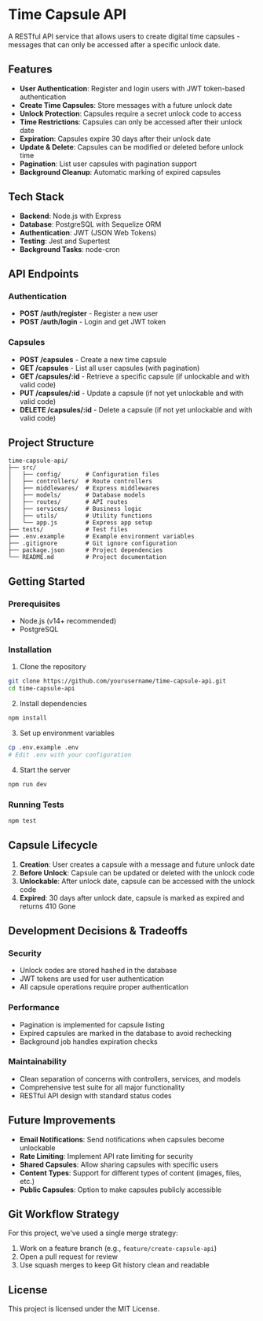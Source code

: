 # Time Capsule API

A RESTful API service that allows users to create digital time capsules - messages that can only be accessed after a specific unlock date.

## Features

- **User Authentication**: Register and login users with JWT token-based authentication
- **Create Time Capsules**: Store messages with a future unlock date
- **Unlock Protection**: Capsules require a secret unlock code to access
- **Time Restrictions**: Capsules can only be accessed after their unlock date
- **Expiration**: Capsules expire 30 days after their unlock date
- **Update & Delete**: Capsules can be modified or deleted before unlock time
- **Pagination**: List user capsules with pagination support
- **Background Cleanup**: Automatic marking of expired capsules

## Tech Stack

- **Backend**: Node.js with Express
- **Database**: PostgreSQL with Sequelize ORM
- **Authentication**: JWT (JSON Web Tokens)
- **Testing**: Jest and Supertest
- **Background Tasks**: node-cron

## API Endpoints

### Authentication

- **POST /auth/register** - Register a new user
- **POST /auth/login** - Login and get JWT token

### Capsules

- **POST /capsules** - Create a new time capsule
- **GET /capsules** - List all user capsules (with pagination)
- **GET /capsules/:id** - Retrieve a specific capsule (if unlockable and with valid code)
- **PUT /capsules/:id** - Update a capsule (if not yet unlockable and with valid code)
- **DELETE /capsules/:id** - Delete a capsule (if not yet unlockable and with valid code)

## Project Structure

```
time-capsule-api/
├── src/
│   ├── config/       # Configuration files
│   ├── controllers/  # Route controllers
│   ├── middlewares/  # Express middlewares
│   ├── models/       # Database models
│   ├── routes/       # API routes
│   ├── services/     # Business logic
│   ├── utils/        # Utility functions
│   └── app.js        # Express app setup
├── tests/            # Test files
├── .env.example      # Example environment variables
├── .gitignore        # Git ignore configuration
├── package.json      # Project dependencies
└── README.md         # Project documentation
```

## Getting Started

### Prerequisites

- Node.js (v14+ recommended)
- PostgreSQL

### Installation

1. Clone the repository
```bash
git clone https://github.com/yourusername/time-capsule-api.git
cd time-capsule-api
```

2. Install dependencies
```bash
npm install
```

3. Set up environment variables
```bash
cp .env.example .env
# Edit .env with your configuration
```

4. Start the server
```bash
npm run dev
```

### Running Tests

```bash
npm test
```

## Capsule Lifecycle

1. **Creation**: User creates a capsule with a message and future unlock date
2. **Before Unlock**: Capsule can be updated or deleted with the unlock code
3. **Unlockable**: After unlock date, capsule can be accessed with the unlock code
4. **Expired**: 30 days after unlock date, capsule is marked as expired and returns 410 Gone

## Development Decisions & Tradeoffs

### Security
- Unlock codes are stored hashed in the database
- JWT tokens are used for user authentication
- All capsule operations require proper authentication

### Performance
- Pagination is implemented for capsule listing
- Expired capsules are marked in the database to avoid rechecking
- Background job handles expiration checks

### Maintainability
- Clean separation of concerns with controllers, services, and models
- Comprehensive test suite for all major functionality
- RESTful API design with standard status codes

## Future Improvements

- **Email Notifications**: Send notifications when capsules become unlockable
- **Rate Limiting**: Implement API rate limiting for security
- **Shared Capsules**: Allow sharing capsules with specific users
- **Content Types**: Support for different types of content (images, files, etc.)
- **Public Capsules**: Option to make capsules publicly accessible

## Git Workflow Strategy

For this project, we've used a single merge strategy:
1. Work on a feature branch (e.g., `feature/create-capsule-api`)
2. Open a pull request for review
3. Use squash merges to keep Git history clean and readable


## License
This project is licensed under the MIT License.